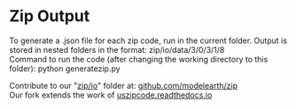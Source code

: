 # Zip Output

To generate a .json file for each zip code, run in the current folder.
Output is stored in nested folders in the format: zip/io/data/3/0/3/1/8  
Command to run the code (after changing the working directory to this folder):
	python generatezip.py

Contribute to our "[zip/io](https://github.com/modelearth/zip/tree/master/io)" folder at: [github.com/modelearth/zip](https://github.com/modelearth/zip)  
Our fork extends the work of [uszipcode.readthedocs.io](https://uszipcode.readthedocs.io/) 